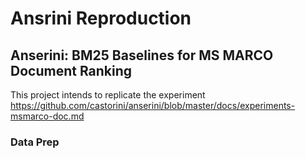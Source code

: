 # Ansrini Reproduction

## Anserini: BM25 Baselines for MS MARCO Document Ranking
This project intends to replicate the experiment https://github.com/castorini/anserini/blob/master/docs/experiments-msmarco-doc.md

### Data Prep
```
```
